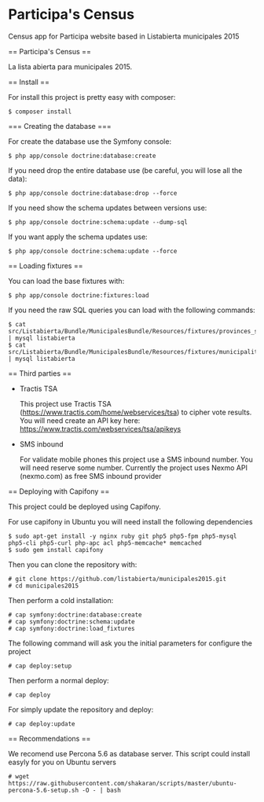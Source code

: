 # Participa's Census
Census app for Participa website based in Listabierta municipales 2015

== Participa's Census ==

La lista abierta para municipales 2015.

== Install ==

For install this project is pretty easy with composer:

    $ composer install
    
=== Creating the database ===

For create the database use the Symfony console:

    $ php app/console doctrine:database:create

If you need drop the entire database use (be careful, you will lose all the data):

    $ php app/console doctrine:database:drop --force
    
If you need show the schema updates between versions use:

    $ php app/console doctrine:schema:update --dump-sql

If you want apply the schema updates use:

    $ php app/console doctrine:schema:update --force
    
== Loading fixtures ==

You can load the base fixtures with:

    $ php app/console doctrine:fixtures:load

If you need the raw SQL queries you can load with the following commands:

    $ cat src/Listabierta/Bundle/MunicipalesBundle/Resources/fixtures/provinces_spain.sql | mysql listabierta
    $ cat src/Listabierta/Bundle/MunicipalesBundle/Resources/fixtures/municipalities_spain.sql | mysql listabierta
    
== Third parties ==

* Tractis TSA
    
    This project use Tractis TSA (https://www.tractis.com/home/webservices/tsa) to cipher vote results. You will need
    create an API key here: https://www.tractis.com/webservices/tsa/apikeys

* SMS inbound
    
    For validate mobile phones this project use a SMS inbound number. You will need reserve some number. Currently the
    project uses Nexmo API (nexmo.com) as free SMS inbound provider 
    
== Deploying with Capifony ==

This project could be deployed using Capifony.

For use capifony in Ubuntu you will need install the following dependencies

    $ sudo apt-get install -y nginx ruby git php5 php5-fpm php5-mysql php5-cli php5-curl php-apc acl php5-memcache* memcached
    $ sudo gem install capifony

Then you can clone the repository with:

    # git clone https://github.com/listabierta/municipales2015.git
    # cd municipales2015
    
Then perform a cold installation:

	# cap symfony:doctrine:database:create
	# cap symfony:doctrine:schema:update
	# cap symfony:doctrine:load_fixtures
	
The following command will ask you the initial parameters for configure the project

	# cap deploy:setup
	
Then perform a normal deploy:

	# cap deploy
	
For simply update the repository and deploy:

	# cap deploy:update
    
== Recommendations ==

We recomend use Percona 5.6 as database server. This script could install easyly for you on Ubuntu servers

    # wget https://raw.githubusercontent.com/shakaran/scripts/master/ubuntu-percona-5.6-setup.sh -O - | bash
